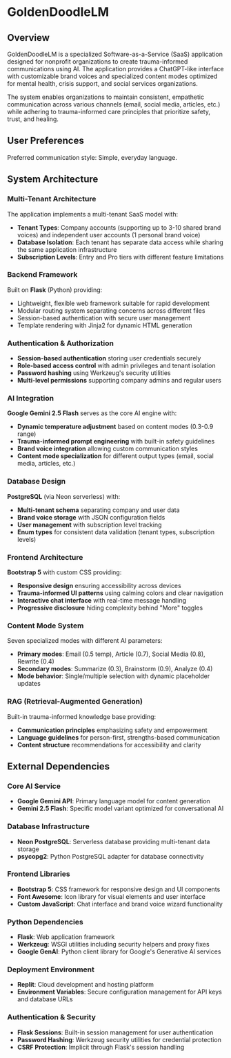# GoldenDoodleLM

## Overview

GoldenDoodleLM is a specialized Software-as-a-Service (SaaS) application designed for nonprofit organizations to create trauma-informed communications using AI. The application provides a ChatGPT-like interface with customizable brand voices and specialized content modes optimized for mental health, crisis support, and social services organizations.

The system enables organizations to maintain consistent, empathetic communication across various channels (email, social media, articles, etc.) while adhering to trauma-informed care principles that prioritize safety, trust, and healing.

## User Preferences

Preferred communication style: Simple, everyday language.

## System Architecture

### Multi-Tenant Architecture
The application implements a multi-tenant SaaS model with:
- **Tenant Types**: Company accounts (supporting up to 3-10 shared brand voices) and independent user accounts (1 personal brand voice)
- **Database Isolation**: Each tenant has separate data access while sharing the same application infrastructure
- **Subscription Levels**: Entry and Pro tiers with different feature limitations

### Backend Framework
Built on **Flask** (Python) providing:
- Lightweight, flexible web framework suitable for rapid development
- Modular routing system separating concerns across different files
- Session-based authentication with secure user management
- Template rendering with Jinja2 for dynamic HTML generation

### Authentication & Authorization
- **Session-based authentication** storing user credentials securely
- **Role-based access control** with admin privileges and tenant isolation
- **Password hashing** using Werkzeug's security utilities
- **Multi-level permissions** supporting company admins and regular users

### AI Integration
**Google Gemini 2.5 Flash** serves as the core AI engine with:
- **Dynamic temperature adjustment** based on content modes (0.3-0.9 range)
- **Trauma-informed prompt engineering** with built-in safety guidelines
- **Brand voice integration** allowing custom communication styles
- **Content mode specialization** for different output types (email, social media, articles, etc.)

### Database Design
**PostgreSQL** (via Neon serverless) with:
- **Multi-tenant schema** separating company and user data
- **Brand voice storage** with JSON configuration fields
- **User management** with subscription level tracking
- **Enum types** for consistent data validation (tenant types, subscription levels)

### Frontend Architecture
**Bootstrap 5** with custom CSS providing:
- **Responsive design** ensuring accessibility across devices
- **Trauma-informed UI patterns** using calming colors and clear navigation
- **Interactive chat interface** with real-time message handling
- **Progressive disclosure** hiding complexity behind "More" toggles

### Content Mode System
Seven specialized modes with different AI parameters:
- **Primary modes**: Email (0.5 temp), Article (0.7), Social Media (0.8), Rewrite (0.4)
- **Secondary modes**: Summarize (0.3), Brainstorm (0.9), Analyze (0.4)
- **Mode behavior**: Single/multiple selection with dynamic placeholder updates

### RAG (Retrieval-Augmented Generation)
Built-in trauma-informed knowledge base providing:
- **Communication principles** emphasizing safety and empowerment
- **Language guidelines** for person-first, strengths-based communication
- **Content structure** recommendations for accessibility and clarity

## External Dependencies

### Core AI Service
- **Google Gemini API**: Primary language model for content generation
- **Gemini 2.5 Flash**: Specific model variant optimized for conversational AI

### Database Infrastructure
- **Neon PostgreSQL**: Serverless database providing multi-tenant data storage
- **psycopg2**: Python PostgreSQL adapter for database connectivity

### Frontend Libraries
- **Bootstrap 5**: CSS framework for responsive design and UI components
- **Font Awesome**: Icon library for visual elements and user interface
- **Custom JavaScript**: Chat interface and brand voice wizard functionality

### Python Dependencies
- **Flask**: Web application framework
- **Werkzeug**: WSGI utilities including security helpers and proxy fixes
- **Google GenAI**: Python client library for Google's Generative AI services

### Deployment Environment
- **Replit**: Cloud development and hosting platform
- **Environment Variables**: Secure configuration management for API keys and database URLs

### Authentication & Security
- **Flask Sessions**: Built-in session management for user authentication
- **Password Hashing**: Werkzeug security utilities for credential protection
- **CSRF Protection**: Implicit through Flask's session handling